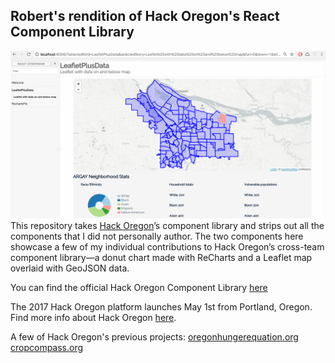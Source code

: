 ## Robert's rendition of Hack Oregon's React Component Library
![alt tag](https://raw.githubusercontent.com/tyreer/robs-hack-oregon-library/master/assets/leaflet-storybook-demo.png)
This repository takes [Hack Oregon](http://www.hackoregon.org/)’s component library and strips out all the components that I did not personally author. The two components here showcase a few of my individual contributions to Hack Oregon’s cross-team component library—a donut chart made with ReCharts and a Leaflet map overlaid with GeoJSON data.

You can find the official Hack Oregon Component Library [here](https://github.com/hackoregon/component-library)

The 2017 Hack Oregon platform launches May 1st from Portland, Oregon. Find more info about Hack Oregon [here](http://www.hackoregon.org/).

A few of Hack Oregon's previous projects:
[oregonhungerequation.org](http://www.oregonhungerequation.org/)
[cropcompass.org](http://www.cropcompass.org/)
